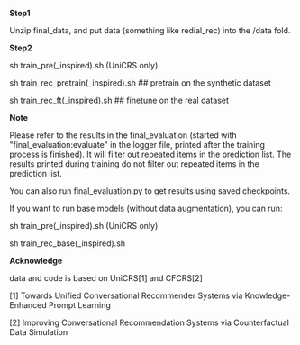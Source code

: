 **Step1**

Unzip final_data, and put data (something like redial_rec) into the /data fold.

**Step2**

sh train_pre(_inspired).sh (UniCRS only)

sh train_rec_pretrain(_inspired).sh ## pretrain on the synthetic dataset

sh train_rec_ft(_inspired).sh ## finetune on the real dataset

**Note** 

Please refer to the results in the final_evaluation (started with "final_evaluation:evaluate" in the logger file, printed after the training process is finished). It will filter out repeated items in the prediction list. The results printed during training do not filter out repeated items in the prediction list.

You can also run final_evaluation.py to get results using saved checkpoints.

If you want to run base models (without data augmentation), you can run:

sh train_pre(_inspired).sh (UniCRS only)

sh train_rec_base(_inspired).sh

**Acknowledge**

data and code is based on UniCRS[1] and CFCRS[2]

[1] Towards Unified Conversational Recommender Systems via Knowledge-Enhanced Prompt Learning

[2] Improving Conversational Recommendation Systems via Counterfactual Data Simulation